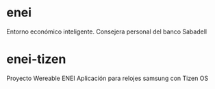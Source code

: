 # enei
Entorno económico inteligente. Consejera personal del banco Sabadell
# enei-tizen
Proyecto Wereable ENEI
Aplicación para relojes samsung con Tizen OS

